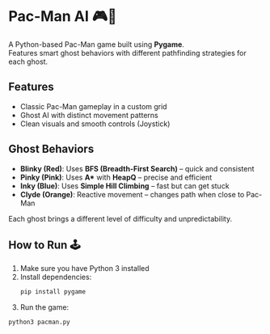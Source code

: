 # Pac-Man AI 🎮👻

A Python-based Pac-Man game built using **Pygame**.  
Features smart ghost behaviors with different pathfinding strategies for each ghost.

## Features
- Classic Pac-Man gameplay in a custom grid
- Ghost AI with distinct movement patterns
- Clean visuals and smooth controls (Joystick)

## Ghost Behaviors
- **Blinky (Red)**: Uses **BFS (Breadth-First Search)** – quick and consistent
- **Pinky (Pink)**: Uses **A\*** with **HeapQ** – precise and efficient
- **Inky (Blue)**: Uses **Simple Hill Climbing** – fast but can get stuck
- **Clyde (Orange)**: Reactive movement – changes path when close to Pac-Man

Each ghost brings a different level of difficulty and unpredictability.

## How to Run 🕹️
1. Make sure you have Python 3 installed
2. Install dependencies:
   ```bash
   pip install pygame
3.	Run the game:
   ```bash
   python3 pacman.py
  	
